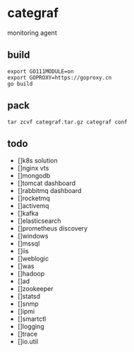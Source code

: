 # categraf

monitoring agent

## build

```shell
export GO111MODULE=on
export GOPROXY=https://goproxy.cn
go build
```

## pack

```shell
tar zcvf categraf.tar.gz categraf conf
```

## todo

- []k8s solution
- []nginx vts
- []mongodb
- []tomcat dashboard
- []rabbitmq dashboard
- []rocketmq
- []activemq
- []kafka
- []elasticsearch
- []prometheus discovery
- []windows
- []mssql
- []iis
- []weblogic
- []was
- []hadoop
- []ad
- []zookeeper
- []statsd
- []snmp
- []ipmi
- []smartctl
- []logging
- []trace
- []io.util